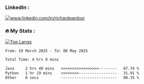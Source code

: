 

<h3>LinkedIn :</h3>
<div id="badges">
  <a href="https://www.linkedin.com/in/richardpardosi/">
    <img src="https://img.shields.io/badge/LinkedIn-blue?style=for-the-badge&logo=linkedin&logoColor=white" alt="www.linkedin.com/in/richardpardosi"/>
  </a>
</div>

### :fire: My Stats :
[![Top Langs](https://github-readme-stats.vercel.app/api/top-langs/?username=RichardPardosi&layout=compact&theme=vision-friendly-dark)](https://github.com/RichardPardosi)



<!--START_SECTION:waka-->

```txt
From: 19 March 2025 - To: 08 May 2025

Total Time: 4 hrs 9 mins

Java     2 hrs 49 mins   >>>>>>>>>>>>>>>>>--------   67.74 %
Python   1 hr 19 mins    >>>>>>>>-----------------   31.91 %
Other    0 secs          -------------------------   00.35 %
```

<!--END_SECTION:waka-->